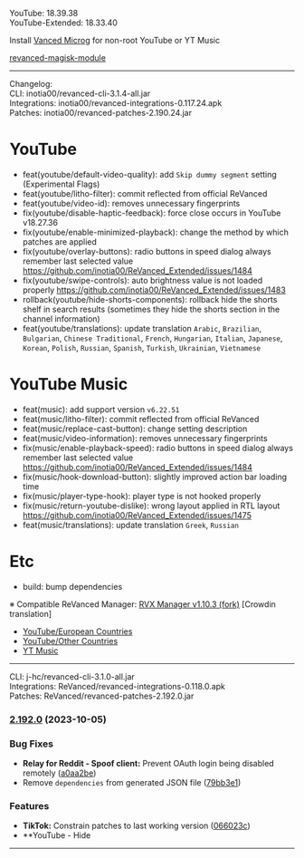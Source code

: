 YouTube: 18.39.38  
YouTube-Extended: 18.33.40  

Install [Vanced Microg](https://github.com/TeamVanced/VancedMicroG/releases) for non-root YouTube or YT Music  

[revanced-magisk-module](https://github.com/j-hc/revanced-magisk-module)  

---
Changelog:  
CLI: inotia00/revanced-cli-3.1.4-all.jar  
Integrations: inotia00/revanced-integrations-0.117.24.apk  
Patches: inotia00/revanced-patches-2.190.24.jar  

YouTube
==
- feat(youtube/default-video-quality): add `Skip dummy segment` setting (Experimental Flags)
- feat(youtube/litho-filter): commit reflected from official ReVanced
- feat(youtube/video-id): removes unnecessary fingerprints
- fix(youtube/disable-haptic-feedback): force close occurs in YouTube v18.27.36
- fix(youtube/enable-minimized-playback): change the method by which patches are applied
- fix(youtube/overlay-buttons): radio buttons in speed dialog always remember last selected value https://github.com/inotia00/ReVanced_Extended/issues/1484
- fix(youtube/swipe-controls): auto brightness value is not loaded properly https://github.com/inotia00/ReVanced_Extended/issues/1483
- rollback(youtube/hide-shorts-components): rollback hide the shorts shelf in search results (sometimes they hide the shorts section in the channel information)
- feat(youtube/translations): update translation
`Arabic`, `Brazilian`, `Bulgarian`, `Chinese Traditional`, `French`, `Hungarian`, `Italian`, `Japanese`, `Korean`, `Polish`, `Russian`, `Spanish`, `Turkish`, `Ukrainian`, `Vietnamese`


YouTube Music
==
- feat(music): add support version `v6.22.51`
- feat(music/litho-filter): commit reflected from official ReVanced
- feat(music/replace-cast-button): change setting description
- feat(music/video-information): removes unnecessary fingerprints
- fix(music/enable-playback-speed): radio buttons in speed dialog always remember last selected value https://github.com/inotia00/ReVanced_Extended/issues/1484
- fix(music/hook-download-button): slightly improved action bar loading time
- fix(music/player-type-hook): player type is not hooked properly
- fix(music/return-youtube-dislike): wrong layout applied in RTL layout https://github.com/inotia00/ReVanced_Extended/issues/1475
- feat(music/translations): update translation
`Greek`, `Russian`


Etc
==
- build: bump dependencies


※ Compatible ReVanced Manager: [RVX Manager v1.10.3 (fork)](https://github.com/inotia00/revanced-manager/releases/tag/v1.10.3)
[Crowdin translation]
- [YouTube/European Countries](https://crowdin.com/project/revancedextendedeu)
- [YouTube/Other Countries](https://crowdin.com/project/revancedextended)
- [YT Music](https://crowdin.com/project/revanced-music-extended)


---
CLI: j-hc/revanced-cli-3.1.0-all.jar  
Integrations: ReVanced/revanced-integrations-0.118.0.apk  
Patches: ReVanced/revanced-patches-2.192.0.jar  

### [2.192.0](https://github.com/ReVanced/revanced-patches/compare/v2.191.0...v2.192.0) (2023-10-05)
### Bug Fixes
* **Relay for Reddit - Spoof client:** Prevent OAuth login being disabled remotely ([a0aa2be](https://github.com/ReVanced/revanced-patches/commit/a0aa2be86d25aab2803901b4100fdc75461e94bc))
* Remove `dependencies` from generated JSON file ([79bb3e1](https://github.com/ReVanced/revanced-patches/commit/79bb3e164f84094c639ac9e567dc0a5ce70300bd))
### Features
* **TikTok:** Constrain patches to last working version ([066023c](https://github.com/ReVanced/revanced-patches/commit/066023ca148b413b0848c0939e0bab2b3ff32b3a))
* **YouTube - Hide 
---  
